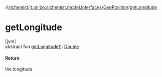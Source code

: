 //[alchemist](../../../index.md)/[it.unibo.alchemist.model.interfaces](../index.md)/[GeoPosition](index.md)/[getLongitude](get-longitude.md)

# getLongitude

[jvm]\
abstract fun [getLongitude](get-longitude.md)(): [Double](https://kotlinlang.org/api/latest/jvm/stdlib/kotlin/-double/index.html)

#### Return

the longitude
